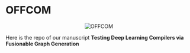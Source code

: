 # OFFCOM
<p align="center">
  <img src="https://github.com/user-attachments/assets/7af96b1b-65ce-4ef0-920b-e70fda49b436" alt="OFFCOM">
</p>
  
Here is the repo of our manuscript **Testing Deep Learning Compilers via Fusionable Graph Generation**
